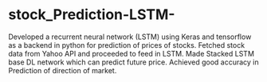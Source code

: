 # stock_Prediction-LSTM-
Developed a recurrent neural network (LSTM) using Keras and tensorflow as a backend in python for prediction of prices of stocks.
Fetched stock data from Yahoo API and proceeded to feed in LSTM.
Made Stacked LSTM base DL network which can predict future price.
Achieved good accuracy in Prediction of direction of market.
